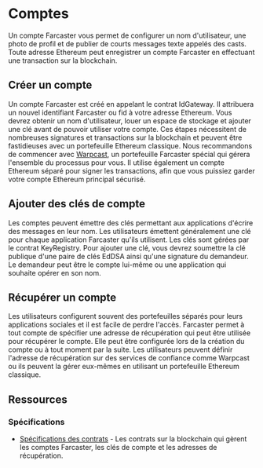 # Comptes

Un compte Farcaster vous permet de configurer un nom d'utilisateur, une photo de profil et de publier de courts messages texte appelés des casts. Toute adresse Ethereum peut enregistrer un compte Farcaster en effectuant une transaction sur la blockchain.

## Créer un compte

Un compte Farcaster est créé en appelant le contrat IdGateway. Il attribuera un nouvel identifiant Farcaster ou fid à votre adresse Ethereum.
Vous devrez obtenir un nom d'utilisateur, louer un espace de stockage et ajouter une clé avant de pouvoir utiliser votre compte. Ces étapes nécessitent de nombreuses signatures et transactions sur la blockchain et peuvent être fastidieuses avec un portefeuille Ethereum classique.
Nous recommandons de commencer avec [Warpcast](https://www.warpcast.com/), un portefeuille Farcaster spécial qui gérera l'ensemble du processus pour vous. Il utilise également un compte Ethereum séparé pour signer les transactions, afin que vous puissiez garder votre compte Ethereum principal sécurisé.

## Ajouter des clés de compte

Les comptes peuvent émettre des clés permettant aux applications d'écrire des messages en leur nom. Les utilisateurs émettent généralement une clé pour chaque application Farcaster qu'ils utilisent.
Les clés sont gérées par le contrat KeyRegistry. Pour ajouter une clé, vous devrez soumettre la clé publique d'une paire de clés EdDSA ainsi qu'une signature du demandeur. Le demandeur peut être le compte lui-même ou une application qui souhaite opérer en son nom.

## Récupérer un compte

Les utilisateurs configurent souvent des portefeuilles séparés pour leurs applications sociales et il est facile de perdre l'accès. Farcaster permet à tout compte de spécifier une adresse de récupération qui peut être utilisée pour récupérer le compte. Elle peut être configurée lors de la création du compte ou à tout moment par la suite.
Les utilisateurs peuvent définir l'adresse de récupération sur des services de confiance comme Warpcast ou ils peuvent la gérer eux-mêmes en utilisant un portefeuille Ethereum classique.

## Ressources

### Spécifications

- [Spécifications des contrats](https://github.com/farcasterxyz/protocol/blob/main/docs/SPECIFICATION.md#1-smart-contracts) - Les contrats sur la blockchain qui gèrent les comptes Farcaster, les clés de compte et les adresses de récupération.
